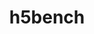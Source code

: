 ---
title: "h5bench"
layout: cache
categories: [package, v0.19]
meta: {"versions": ["1.3"], "compilers": ["gcc@=11.1.0"], "oss": ["ubuntu20.04"], "platforms": ["linux"], "targets": ["x86_64"], "stacks": ["e4s"], "num_specs": 1, "num_specs_by_stack": {"e4s": 1}}
spec_details: [{"hash": "2icv7a3en6im3mfjahdev6gpp4hvi26x", "compiler": "gcc@=11.1.0", "versions": ["1.3"], "os": "ubuntu20.04", "platform": "linux", "target": "x86_64", "variants": ["~all", "~amrex", "~async", "build_system=cmake", "build_type=RelWithDebInfo", "~e3sm", "~exerciser", "~ipo", "~metadata", "~openpmd"], "stacks": ["e4s"], "size": "-", "tarball": "https://binaries.spack.io/releases/v0.19/build_cache/linux-ubuntu20.04-x86_64/gcc-11.1.0/h5bench-1.3/linux-ubuntu20.04-x86_64-gcc-11.1.0-h5bench-1.3-2icv7a3en6im3mfjahdev6gpp4hvi26x.spack"}]
---